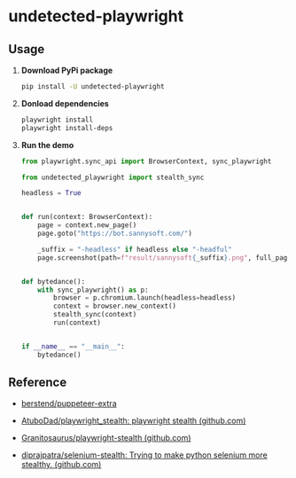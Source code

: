 # undetected-playwright

## Usage

1. **Download PyPi package**

   ```bash
   pip install -U undetected-playwright
   ```
2. **Donload dependencies**

   ```bash
   playwright install
   playwright install-deps
   ```

2. **Run the demo**

   ```python
   from playwright.sync_api import BrowserContext, sync_playwright
   
   from undetected_playwright import stealth_sync
   
   headless = True
   
   
   def run(context: BrowserContext):
       page = context.new_page()
       page.goto("https://bot.sannysoft.com/")
   
       _suffix = "-headless" if headless else "-headful"
       page.screenshot(path=f"result/sannysoft{_suffix}.png", full_page=True)
   
   
   def bytedance():
       with sync_playwright() as p:
           browser = p.chromium.launch(headless=headless)
           context = browser.new_context()
           stealth_sync(context)
           run(context)
   
   
   if __name__ == "__main__":
       bytedance()
   ```

   

## Reference

- [berstend/puppeteer-extra](https://github.com/berstend/puppeteer-extra)

- [AtuboDad/playwright_stealth: playwright stealth (github.com)](https://github.com/AtuboDad/playwright_stealth)
- [Granitosaurus/playwright-stealth (github.com)](https://github.com/Granitosaurus/playwright-stealth)

- [diprajpatra/selenium-stealth: Trying to make python selenium more stealthy. (github.com)](https://github.com/diprajpatra/selenium-stealth)
